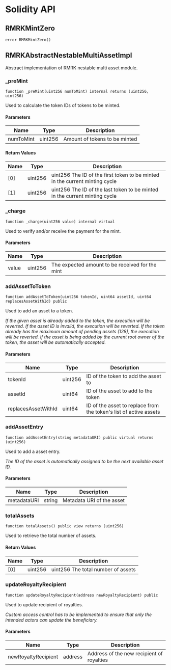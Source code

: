 # Solidity API

## RMRKMintZero

```solidity
error RMRKMintZero()
```

## RMRKAbstractNestableMultiAssetImpl

Abstract implementation of RMRK nestable multi asset module.

### _preMint

```solidity
function _preMint(uint256 numToMint) internal returns (uint256, uint256)
```

Used to calculate the token IDs of tokens to be minted.

#### Parameters

| Name | Type | Description |
| ---- | ---- | ----------- |
| numToMint | uint256 | Amount of tokens to be minted |

#### Return Values

| Name | Type | Description |
| ---- | ---- | ----------- |
| [0] | uint256 | uint256 The ID of the first token to be minted in the current minting cycle |
| [1] | uint256 | uint256 The ID of the last token to be minted in the current minting cycle |

### _charge

```solidity
function _charge(uint256 value) internal virtual
```

Used to verify and/or receive the payment for the mint.

#### Parameters

| Name | Type | Description |
| ---- | ---- | ----------- |
| value | uint256 | The expected amount to be received for the mint |

### addAssetToToken

```solidity
function addAssetToToken(uint256 tokenId, uint64 assetId, uint64 replacesAssetWithId) public
```

Used to add an asset to a token.

_If the given asset is already added to the token, the execution will be reverted.
If the asset ID is invalid, the execution will be reverted.
If the token already has the maximum amount of pending assets (128), the execution will be
 reverted.
If the asset is being added by the current root owner of the token, the asset will be automatically
 accepted._

#### Parameters

| Name | Type | Description |
| ---- | ---- | ----------- |
| tokenId | uint256 | ID of the token to add the asset to |
| assetId | uint64 | ID of the asset to add to the token |
| replacesAssetWithId | uint64 | ID of the asset to replace from the token's list of active assets |

### addAssetEntry

```solidity
function addAssetEntry(string metadataURI) public virtual returns (uint256)
```

Used to add a asset entry.

_The ID of the asset is automatically assigned to be the next available asset ID._

#### Parameters

| Name | Type | Description |
| ---- | ---- | ----------- |
| metadataURI | string | Metadata URI of the asset |

### totalAssets

```solidity
function totalAssets() public view returns (uint256)
```

Used to retrieve the total number of assets.

#### Return Values

| Name | Type | Description |
| ---- | ---- | ----------- |
| [0] | uint256 | uint256 The total number of assets |

### updateRoyaltyRecipient

```solidity
function updateRoyaltyRecipient(address newRoyaltyRecipient) public
```

Used to update recipient of royalties.

_Custom access control has to be implemented to ensure that only the intended actors can update the
 beneficiary._

#### Parameters

| Name | Type | Description |
| ---- | ---- | ----------- |
| newRoyaltyRecipient | address | Address of the new recipient of royalties |

